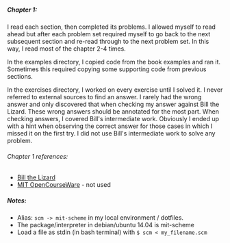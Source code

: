 
##### Chapter 1:

I read each section, then completed its problems. I allowed myself to read ahead but after each problem set required myself to go back to the next subsequent section and re-read through to the next problem set. In this way, I read most of the chapter 2-4 times.

In the examples directory, I copied code from the book examples and ran it. Sometimes this required copying some supporting code from previous sections.

In the exercises directory, I worked on every exercise until I solved it. I never referred to external sources to find an answer. I rarely had the wrong answer and only discovered that when checking my answer against Bill the Lizard. These wrong answers should be annotated for the most part. When checking answers, I covered Bill's intermediate work. Obviously I ended up with a hint when observing the correct answer for those cases in which I missed it on the first try. I did not use Bill's intermediate work to solve any problem.


###### Chapter 1 references:
- [Bill the Lizard](http://www.billthelizard.com/2009/10/sicp-challenge.html)
- [MIT OpenCourseWare](http://ocw.mit.edu/courses/electrical-engineering-and-computer-science/6-001-structure-and-interpretation-of-computer-programs-spring-2005/) - not used


##### Notes:
- Alias: `scm -> mit-scheme` in my local environment / dotfiles.
- The package/interpreter in debian/ubuntu 14.04 is mit-scheme
- Load a file as stdin (in bash terminal) with `$ scm < my_filename.scm`


